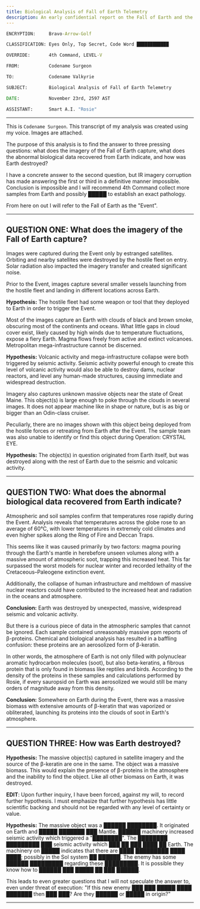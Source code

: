 ```yaml
---
title: Biological Analysis of Fall of Earth Telemetry
description: An early confidential report on the Fall of Earth and the unexpected biological data and imagery obtained from the Arcadia Research Station.
---
```


```bat
ENCRYPTION:     Bravo-Arrow-Golf

CLASSIFICATION: Eyes Only, Top Secret, Code Word ████████████

OVERRIDE:       4th Command, LEVEL-V

FROM:           Codename Surgeon

TO:             Codename Valkyrie

SUBJECT:        Biological Analysis of Fall of Earth Telemetry

DATE:           November 23rd, 2597 AST

ASSISTANT:      Smart A.I. "Rosie"
```

---

This is `Codename Surgeon`. This transcript of my analysis was created using my voice. Images are attached.

The purpose of this analysis is to find the answer to three pressing questions: what does the imagery of the Fall of Earth capture, what does the abnormal biological data recovered from Earth indicate, and how was Earth destroyed?

I have a concrete answer to the second question, but IR imagery corruption has made answering the first or third in a definitive manner impossible. Conclusion is impossible and I will recommend 4th Command collect more samples from Earth and possibly █████ to establish an exact pathology.

From here on out I will refer to the Fall of Earth as the "Event".

---

## QUESTION ONE: What does the imagery of the Fall of Earth capture?

Images were captured during the Event only by estranged satellites. Orbiting and nearby satellites were destroyed by the hostile fleet on entry. Solar radiation also impacted the imagery transfer and created significant noise.

Prior to the Event, images capture several smaller vessels launching from the hostile fleet and landing in different locations across Earth.

**Hypothesis:** The hostile fleet had some weapon or tool that they deployed to Earth in order to trigger the Event.

Most of the images capture an Earth with clouds of black and brown smoke, obscuring most of the continents and oceans. What little gaps in cloud cover exist, likely caused by high winds due to temperature fluctuations, expose a fiery Earth. Magma flows freely from active and extinct volcanoes. Metropolitan mega-infrastructure cannot be discerned.

**Hypothesis:** Volcanic activity and mega-infrastructure collapse were both triggered by seismic activity. Seismic activity powerful enough to create this level of volcanic activity would also be able to destroy dams, nuclear reactors, and level any human-made structures, causing immediate and widespread destruction.

Imagery also captures unknown massive objects near the state of Great Maine. This object(s) is large enough to poke through the clouds in several images. It does not appear machine like in shape or nature, but is as big or bigger than an Odin-class cruiser.

Peculiarly, there are no images shown with this object being deployed from the hostile forces or retreating from Earth after the Event. The sample team was also unable to identify or find this object during Operation: CRYSTAL EYE.

**Hypothesis:** The object(s) in question originated from Earth itself, but was destroyed along with the rest of Earth due to the seismic and volcanic activity.

---

## QUESTION TWO: What does the abnormal biological data recovered from Earth indicate?

Atmospheric and soil samples confirm that temperatures rose rapidly during the Event. Analysis reveals that temperatures across the globe rose to an average of 60°C, with lower temperatures in extremely cold climates and even higher spikes along the Ring of Fire and Deccan Traps.

This seems like it was caused primarily by two factors: magma pouring through the Earth's mantle in herebefore unseen volumes along with a massive amount of atmospheric soot, trapping this increased heat. This far surpassed the worst models for nuclear winter and recorded lethality of the Cretaceous–Paleogene extinction event.

Additionally, the collapse of human infrastructure and meltdown of massive nuclear reactors could have contributed to the increased heat and radiation in the oceans and atmosphere.

**Conclusion:** Earth was destroyed by unexpected, massive, widespread seismic and volcanic activity.

But there is a curious piece of data in the atmospheric samples that cannot be ignored. Each sample contained unreasonably massive ppm reports of β-proteins. Chemical and biological analysis has resulted in a baffling confusion: these proteins are an aerosolized form of β-keratin.

In other words, the atmosphere of Earth is not only filled with polynuclear aromatic hydrocarbon molecules (soot), but also beta-keratins, a fibrous protein that is only found in biomass like reptiles and birds. According to the density of the proteins in these samples and calculations performed by Rosie, if every sauropsid on Earth was aerosolized we would still be many orders of magnitude away from this density.

**Conclusion:** Somewhere on Earth during the Event, there was a massive biomass with extensive amounts of β-keratin that was vaporized or obliterated, launching its proteins into the clouds of soot in Earth's atmosphere.

---

## QUESTION THREE: How was Earth destroyed?

**Hypothesis:** The massive object(s) captured in satellite imagery and the source of the β-keratin are one in the same. The object was a massive biomass. This would explain the presence of β-proteins in the atmosphere and the inability to find the object. Like all other biomass on Earth, it was destroyed.

**EDIT**: Upon further inquiry, I have been forced, against my will, to record further hypothesis. I must emphasize that further hypothesis has little scientific backing and should not be regarded with any level of certainty or value.

**Hypothesis:** The massive object was a ██████ ████████. It originated on Earth and █████ ███████ ███ Mantle. ██████ machinery increased seismic activity which triggered a "████████". The ████████ █████████ ███ seismic activity which ███ ██ ███ ████ ██ Earth. The machinery on █████ indicates that there are ████ █████████ ████ ████; possibly in the Sol system ██ ██████. The enemy has some ██████ █████████ regarding these █████████. It is possible they know how to ██████ ███ █████ ██ ███ ██████.

This leads to even greater questions that I will not speculate the answer to, even under threat of execution: "If this new enemy ███ ███ █████ ████ ███████ then ███ ███? Are they ██████ or █████ in origin?"

---
